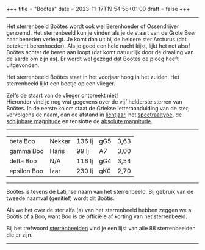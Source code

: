 +++
title = "Boötes"
date = 2023-11-17T19:54:58+01:00
draft = false
+++

---
Het sterrenbeeld Boötes wordt ook wel Berenhoeder of Ossendrijver
genoemd. Het sterrenbeeld kun je vinden als je de staart van de Grote
Beer naar beneden verlengt. Je komt dan uit bij de heldere ster Arcturus
(dat betekent berenhoeder). Als je goed een hele nacht kijkt, lijkt het
net alsof Boötes achter de beren aan loopt (dat komt natuurlijk door de
draaiing van de aarde om zijn as). Er wordt wel gezegd dat Boötes de
ploeg heeft uitgevonden.

Het sterrenbeeld Boötes staat in het voorjaar hoog in het zuiden. Het
sterrenbeeld lijkt een beetje op een vlieger.

Zelfs de staart van de vlieger ontbreekt niet!\
Hieronder vind je nog wat gegevens over de vijf helderste sterren van
Boötes. In de eerste kolom staat de Griekse letteraanduiding van de
ster; vervolgens de naam, dan de afstand in
[lichtjaar](/encyclopedie/lichtjaar), het
[spectraaltype](/encyclopedie/spectraa), de [schijnbare magnitude](/encyclopedie/magnitude) en tenslotte de [absolute magnitude](/encyclopedie/absolute).

---
|   |   |   |   |   |
|---|---|---|---|---|
|beta Boo |Nekkar |136 lj |gG5 |3,63 |0,5|
|gamma Boo |Haris |99 lj |A7 |3,00 |0,6|
|delta Boo |N/A    |116 lj |gG4 |3,54 |0,8|
|epsilon Boo |Izar |230 lj |gK0 |2,70 |-1,6|

---

Boötes is tevens de Latijnse naam van het sterrenbeeld. Bij gebruik van
de tweede naamval (genitief) wordt dit Boötis.

Als we het over de ster alfa (a) van het sterrenbeeld hebben zeggen we a
Boötis of a Boo, want Boo is de officiële af korting van het
sterrenbeeld.

Bij het trefwoord [sterrenbeelden](/encyclopedie/sterrenbeeld) vind je een
lijst van alle 88 sterrenbeelden die er zijn.

---
